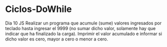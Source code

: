 # Ciclos-DoWhile
Dia 10 JS Realizar un programa que acumule (sume) valores ingresados por teclado hasta ingresar el 9999 (no sumar dicho valor, solamente hay que indicar que ha finalizado la carga).   Imprimir el valor acumulado e informar si dicho valor es cero, mayor a cero o menor a cero.

